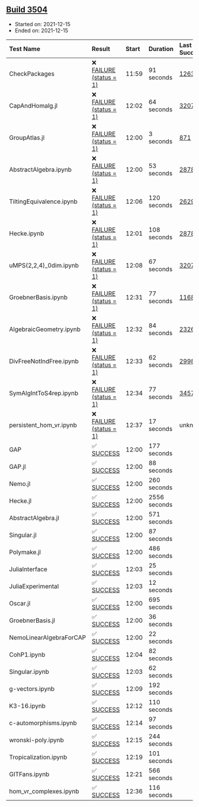 ## [Build 3504](https://oscarci.mathematik.uni-kl.de/job/oscar-stable/3504/)

* Started on: 2021-12-15
* Ended on: 2021-12-15

| Test Name    | Result | Start | Duration | Last Success | First Failure |
|:-------------|:-------|:------|:---------|:-------------|:--------------|
| CheckPackages | ❌ [FAILURE (status = 1)](https://oscarci.mathematik.uni-kl.de/job/oscar-stable/3504/artifact/logs/build-3504/CheckPackages.log) | 11:59 | 91 seconds | [1263](https://oscarci.mathematik.uni-kl.de/job/oscar-stable/1263/) | [1264](https://oscarci.mathematik.uni-kl.de/job/oscar-stable/1264/) |
| CapAndHomalg.jl | ❌ [FAILURE (status = 1)](https://oscarci.mathematik.uni-kl.de/job/oscar-stable/3504/artifact/logs/build-3504/CapAndHomalg.jl.log) | 12:02 | 64 seconds | [3207](https://oscarci.mathematik.uni-kl.de/job/oscar-stable/3207/) | [3208](https://oscarci.mathematik.uni-kl.de/job/oscar-stable/3208/) |
| GroupAtlas.jl | ❌ [FAILURE (status = 1)](https://oscarci.mathematik.uni-kl.de/job/oscar-stable/3504/artifact/logs/build-3504/GroupAtlas.jl.log) | 12:00 | 3 seconds | [871](https://oscarci.mathematik.uni-kl.de/job/oscar-stable/871/) | [872](https://oscarci.mathematik.uni-kl.de/job/oscar-stable/872/) |
| AbstractAlgebra.ipynb | ❌ [FAILURE (status = 1)](https://oscarci.mathematik.uni-kl.de/job/oscar-stable/3504/artifact/logs/build-3504/AbstractAlgebra.ipynb.log) | 12:00 | 53 seconds | [2878](https://oscarci.mathematik.uni-kl.de/job/oscar-stable/2878/) | [2879](https://oscarci.mathematik.uni-kl.de/job/oscar-stable/2879/) |
| TiltingEquivalence.ipynb | ❌ [FAILURE (status = 1)](https://oscarci.mathematik.uni-kl.de/job/oscar-stable/3504/artifact/logs/build-3504/TiltingEquivalence.ipynb.log) | 12:06 | 120 seconds | [2629](https://oscarci.mathematik.uni-kl.de/job/oscar-stable/2629/) | [2630](https://oscarci.mathematik.uni-kl.de/job/oscar-stable/2630/) |
| Hecke.ipynb | ❌ [FAILURE (status = 1)](https://oscarci.mathematik.uni-kl.de/job/oscar-stable/3504/artifact/logs/build-3504/Hecke.ipynb.log) | 12:01 | 108 seconds | [2878](https://oscarci.mathematik.uni-kl.de/job/oscar-stable/2878/) | [2879](https://oscarci.mathematik.uni-kl.de/job/oscar-stable/2879/) |
| uMPS(2,2,4)_0dim.ipynb | ❌ [FAILURE (status = 1)](https://oscarci.mathematik.uni-kl.de/job/oscar-stable/3504/artifact/logs/build-3504/uMPS-2-2-4-_0dim.ipynb.log) | 12:08 | 67 seconds | [3207](https://oscarci.mathematik.uni-kl.de/job/oscar-stable/3207/) | [3208](https://oscarci.mathematik.uni-kl.de/job/oscar-stable/3208/) |
| GroebnerBasis.ipynb | ❌ [FAILURE (status = 1)](https://oscarci.mathematik.uni-kl.de/job/oscar-stable/3504/artifact/logs/build-3504/GroebnerBasis.ipynb.log) | 12:31 | 77 seconds | [1168](https://oscarci.mathematik.uni-kl.de/job/oscar-stable/1168/) | [1169](https://oscarci.mathematik.uni-kl.de/job/oscar-stable/1169/) |
| AlgebraicGeometry.ipynb | ❌ [FAILURE (status = 1)](https://oscarci.mathematik.uni-kl.de/job/oscar-stable/3504/artifact/logs/build-3504/AlgebraicGeometry.ipynb.log) | 12:32 | 84 seconds | [2326](https://oscarci.mathematik.uni-kl.de/job/oscar-stable/2326/) | [2327](https://oscarci.mathematik.uni-kl.de/job/oscar-stable/2327/) |
| DivFreeNotIndFree.ipynb | ❌ [FAILURE (status = 1)](https://oscarci.mathematik.uni-kl.de/job/oscar-stable/3504/artifact/logs/build-3504/DivFreeNotIndFree.ipynb.log) | 12:33 | 62 seconds | [2998](https://oscarci.mathematik.uni-kl.de/job/oscar-stable/2998/) | [2999](https://oscarci.mathematik.uni-kl.de/job/oscar-stable/2999/) |
| SymAlgIntToS4rep.ipynb | ❌ [FAILURE (status = 1)](https://oscarci.mathematik.uni-kl.de/job/oscar-stable/3504/artifact/logs/build-3504/SymAlgIntToS4rep.ipynb.log) | 12:34 | 77 seconds | [3457](https://oscarci.mathematik.uni-kl.de/job/oscar-stable/3457/) | [3458](https://oscarci.mathematik.uni-kl.de/job/oscar-stable/3458/) |
| persistent_hom_vr.ipynb | ❌ [FAILURE (status = 1)](https://oscarci.mathematik.uni-kl.de/job/oscar-stable/3504/artifact/logs/build-3504/persistent_hom_vr.ipynb.log) | 12:37 | 17 seconds | unknown | unknown |
| GAP | ✅ [SUCCESS](https://oscarci.mathematik.uni-kl.de/job/oscar-stable/3504/artifact/logs/build-3504/GAP.log) | 12:00 | 177 seconds |  |  |
| GAP.jl | ✅ [SUCCESS](https://oscarci.mathematik.uni-kl.de/job/oscar-stable/3504/artifact/logs/build-3504/GAP.jl.log) | 12:00 | 88 seconds |  |  |
| Nemo.jl | ✅ [SUCCESS](https://oscarci.mathematik.uni-kl.de/job/oscar-stable/3504/artifact/logs/build-3504/Nemo.jl.log) | 12:00 | 260 seconds |  |  |
| Hecke.jl | ✅ [SUCCESS](https://oscarci.mathematik.uni-kl.de/job/oscar-stable/3504/artifact/logs/build-3504/Hecke.jl.log) | 12:00 | 2556 seconds |  |  |
| AbstractAlgebra.jl | ✅ [SUCCESS](https://oscarci.mathematik.uni-kl.de/job/oscar-stable/3504/artifact/logs/build-3504/AbstractAlgebra.jl.log) | 12:00 | 571 seconds |  |  |
| Singular.jl | ✅ [SUCCESS](https://oscarci.mathematik.uni-kl.de/job/oscar-stable/3504/artifact/logs/build-3504/Singular.jl.log) | 12:00 | 87 seconds |  |  |
| Polymake.jl | ✅ [SUCCESS](https://oscarci.mathematik.uni-kl.de/job/oscar-stable/3504/artifact/logs/build-3504/Polymake.jl.log) | 12:00 | 486 seconds |  |  |
| JuliaInterface | ✅ [SUCCESS](https://oscarci.mathematik.uni-kl.de/job/oscar-stable/3504/artifact/logs/build-3504/JuliaInterface.log) | 12:03 | 25 seconds |  |  |
| JuliaExperimental | ✅ [SUCCESS](https://oscarci.mathematik.uni-kl.de/job/oscar-stable/3504/artifact/logs/build-3504/JuliaExperimental.log) | 12:03 | 12 seconds |  |  |
| Oscar.jl | ✅ [SUCCESS](https://oscarci.mathematik.uni-kl.de/job/oscar-stable/3504/artifact/logs/build-3504/Oscar.jl.log) | 12:00 | 695 seconds |  |  |
| GroebnerBasis.jl | ✅ [SUCCESS](https://oscarci.mathematik.uni-kl.de/job/oscar-stable/3504/artifact/logs/build-3504/GroebnerBasis.jl.log) | 12:00 | 36 seconds |  |  |
| NemoLinearAlgebraForCAP | ✅ [SUCCESS](https://oscarci.mathematik.uni-kl.de/job/oscar-stable/3504/artifact/logs/build-3504/NemoLinearAlgebraForCAP.log) | 12:00 | 22 seconds |  |  |
| CohP1.ipynb | ✅ [SUCCESS](https://oscarci.mathematik.uni-kl.de/job/oscar-stable/3504/artifact/logs/build-3504/CohP1.ipynb.log) | 12:04 | 82 seconds |  |  |
| Singular.ipynb | ✅ [SUCCESS](https://oscarci.mathematik.uni-kl.de/job/oscar-stable/3504/artifact/logs/build-3504/Singular.ipynb.log) | 12:03 | 62 seconds |  |  |
| g-vectors.ipynb | ✅ [SUCCESS](https://oscarci.mathematik.uni-kl.de/job/oscar-stable/3504/artifact/logs/build-3504/g-vectors.ipynb.log) | 12:09 | 192 seconds |  |  |
| K3-16.ipynb | ✅ [SUCCESS](https://oscarci.mathematik.uni-kl.de/job/oscar-stable/3504/artifact/logs/build-3504/K3-16.ipynb.log) | 12:12 | 110 seconds |  |  |
| c-automorphisms.ipynb | ✅ [SUCCESS](https://oscarci.mathematik.uni-kl.de/job/oscar-stable/3504/artifact/logs/build-3504/c-automorphisms.ipynb.log) | 12:14 | 97 seconds |  |  |
| wronski-poly.ipynb | ✅ [SUCCESS](https://oscarci.mathematik.uni-kl.de/job/oscar-stable/3504/artifact/logs/build-3504/wronski-poly.ipynb.log) | 12:15 | 244 seconds |  |  |
| Tropicalization.ipynb | ✅ [SUCCESS](https://oscarci.mathematik.uni-kl.de/job/oscar-stable/3504/artifact/logs/build-3504/Tropicalization.ipynb.log) | 12:19 | 101 seconds |  |  |
| GITFans.ipynb | ✅ [SUCCESS](https://oscarci.mathematik.uni-kl.de/job/oscar-stable/3504/artifact/logs/build-3504/GITFans.ipynb.log) | 12:21 | 566 seconds |  |  |
| hom_vr_complexes.ipynb | ✅ [SUCCESS](https://oscarci.mathematik.uni-kl.de/job/oscar-stable/3504/artifact/logs/build-3504/hom_vr_complexes.ipynb.log) | 12:36 | 116 seconds |  |  |
